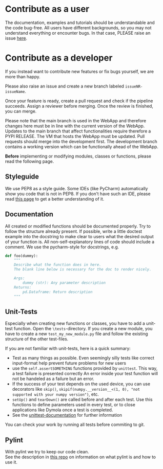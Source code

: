 # Contribute as a user

The documentation, examples and tutorials should be understandable and the code bug-free.
All users have different backgrounds, so you may not understand everything or encounter bugs.
In that case, PLEASE raise an issue [here](https://github.com/RWTH-EBC/AixWeather/issues/new/choose).

# Contribute as a developer

If you instead want to contribute new features or fix bugs yourself, we are more than happy.

Please also raise an issue and create a new branch labeled `issueNR-issueName`.

Once your feature is ready, create a pull request and check if the pipeline succeeds.
Assign a reviewer before merging. Once the review is finished, you can merge.

Please note that the main branch is used in the WebApp and therefore changes here must be in 
line with the current version of the WebApp. Updates to the main branch that affect 
functionalities require therefore a PYPI RELEASE. The VM that hosts the WebApp must be updated.
Pull requests should merge into the development first. The development branch contains a working 
version which can be functionally ahead of the WebApp.


**Before** implementing or modifying modules, classes or functions, please read the following page.

## Styleguide
We use PEP8 as a style guide. Some IDEs (like PyCharm) automatically show you code that is not in PEP8. If you don't have such an IDE, please read [this page](https://pep8.org/) to get a better understanding of it.

## Documentation
All created or modified functions should be documented properly. Try to follow the structure already present. If possible, write a little doctest example into the docstring to make clear to users what the desired output of your function is. All non-self-explanatory lines of code should include a comment. We use the pycharm-style for docstrings, e.g.
```python
def foo(dummy):
    """
    Describe what the function does in here.
    The blank line below is necessary for the doc to render nicely.

    Args:
        dummy (str): Any parameter description
    Returns:
        pd.Dataframe: Return description
    """
```
## Unit-Tests
Especially when creating new functions or classes, you have to add a unit-test function.
Open the `\tests`-directory. If you create a new module, you have to create a new 
`test_my_new_module.py` file and follow the existing structure of the 
other test-files.

If you are not familiar with unit-tests, here is a quick summary:
- Test as many things as possible. Even seemingly silly tests like correct input-format help prevent future problems for new users
- use the `self.assertSOMETHING` functions provided by `unittest`. This way, a test failure is presented correctly An error inside your test function will not be handeled as a failure but an error.
- If the success of your test depends on the used device, you can use decorators like `skip()`, `skipif(numpy.__version__<(1, 0), "not supported with your numpy version")`, etc. 
- `setUp()` and `tearDown()` are called before and after each test. Use this functions to define parameters used in every test, or to close applications like Dymola once a test is completed.
- See the [unittest-documentation](https://docs.python.org/3/library/unittest.html#organizing-tests) for further information

You can check your work by running all tests before commiting to git. 

## Pylint
With pylint we try to keep our code clean.  
See the description in [this repo](https://git.rwth-aachen.de/EBC/EBC_all/gitlab_ci/templates/tree/master/pylint) on information on what pylint is and how to use it.

